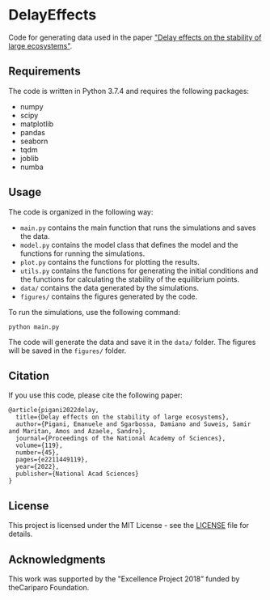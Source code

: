 # DelayEffects
Code for generating data used in the paper ["Delay effects on the stability of large ecosystems"](https://www.pnas.org/doi/full/10.1073/pnas.2211449119).

## Requirements
The code is written in Python 3.7.4 and requires the following packages:
* numpy
* scipy
* matplotlib
* pandas
* seaborn
* tqdm
* joblib
* numba

## Usage
The code is organized in the following way:
* `main.py` contains the main function that runs the simulations and saves the data.
* `model.py` contains the model class that defines the model and the functions for running the simulations.
* `plot.py` contains the functions for plotting the results.
* `utils.py` contains the functions for generating the initial conditions and the functions for calculating the stability of the equilibrium points.
* `data/` contains the data generated by the simulations.
* `figures/` contains the figures generated by the code.

To run the simulations, use the following command:
```
python main.py
```
The code will generate the data and save it in the `data/` folder. The figures will be saved in the `figures/` folder.

## Citation
If you use this code, please cite the following paper:
```
@article{pigani2022delay,
  title={Delay effects on the stability of large ecosystems},
  author={Pigani, Emanuele and Sgarbossa, Damiano and Suweis, Samir and Maritan, Amos and Azaele, Sandro},
  journal={Proceedings of the National Academy of Sciences},
  volume={119},
  number={45},
  pages={e2211449119},
  year={2022},
  publisher={National Acad Sciences}
}
```

## License
This project is licensed under the MIT License - see the [LICENSE](LICENSE) file for details.

## Acknowledgments
This work was supported by the "Excellence Project 2018” funded by theCariparo Foundation.

